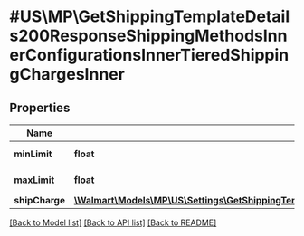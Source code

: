 # #US\MP\GetShippingTemplateDetails200ResponseShippingMethodsInnerConfigurationsInnerTieredShippingChargesInner

## Properties

Name | Type | Description | Notes
------------ | ------------- | ------------- | -------------
**minLimit** | **float** | Minimum Limit |
**maxLimit** | **float** | Maximum Limit |
**shipCharge** | [**\Walmart\Models\MP\US\Settings\GetShippingTemplateDetails200ResponseShippingMethodsInnerConfigurationsInnerTieredShippingChargesInnerShipCharge**](GetShippingTemplateDetails200ResponseShippingMethodsInnerConfigurationsInnerTieredShippingChargesInnerShipCharge.md) |  | [optional]


[[Back to Model list]](../) [[Back to API list]](../../Api/US/MP) [[Back to README]](../../README.md)
